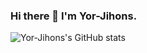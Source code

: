 ### Hi there 👋 I'm Yor-Jihons.

![Yor-Jihons's GitHub stats](https://github-readme-stats.vercel.app/api?username=Yor-Jihons&show=reviews,discussions_started,discussions_answered,prs_merged,prs_merged_percentage)

<!--
**Yor-Jihons/Yor-Jihons** is a ✨ _special_ ✨ repository because its `README.md` (this file) appears on your GitHub profile.

Here are some ideas to get you started:

- 🔭 I’m currently working on ...
- 🌱 I’m currently learning ...
- 👯 I’m looking to collaborate on ...
- 🤔 I’m looking for help with ...
- 💬 Ask me about ...
- 📫 How to reach me: ...
- 😄 Pronouns: ...
- ⚡ Fun fact: ...
-->
